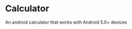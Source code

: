 # Calculator

An android calculator that works with Android 5.0+ devices

[](https://github.com/DVT01/Calculator/blob/main/app_image.png?raw=true)
